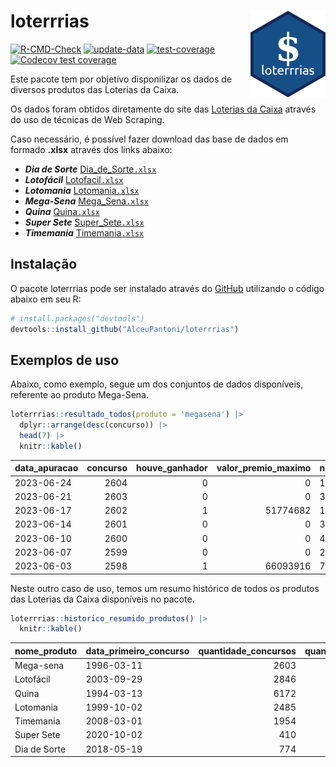 
<!-- README.md is generated from README.Rmd. Please edit that file -->

# loterrrias <img src="man/figures/logo.png" align="right" height="139" />

<!-- badges: start -->

[![R-CMD-Check](https://github.com/AlceuPantoni/loterrrias/actions/workflows/R-CMD-check.yaml/badge.svg?branch=main)](https://github.com/AlceuPantoni/loterrrias/actions/workflows/R-CMD-check.yaml)
[![update-data](https://github.com/AlceuPantoni/loterrrias/actions/workflows/update-data.yaml/badge.svg)](https://github.com/AlceuPantoni/loterrrias/actions/workflows/update-data.yaml)
[![test-coverage](https://github.com/AlceuPantoni/loterrrias/actions/workflows/test-coverage.yaml/badge.svg?branch=main)](https://github.com/AlceuPantoni/loterrrias/actions/workflows/test-coverage.yaml)
[![Codecov test
coverage](https://codecov.io/gh/AlceuPantoni/loterrrias/branch/main/graph/badge.svg)](https://codecov.io/gh/AlceuPantoni/loterrrias?branch=main)
<!-- badges: end -->

Este pacote tem por objetivo disponilizar os dados de diversos produtos
das Loterias da Caixa.

Os dados foram obtidos diretamente do site das [Loterias da
Caixa](https://loterias.caixa.gov.br/Paginas/default.aspx) através do
uso de técnicas de Web Scraping.

Caso necessário, é possível fazer download das base de dados em formado
**.xlsx** através dos links abaixo:

  - ***Dia de Sorte***
    [Dia\_de\_Sorte`.xlsx`](https://raw.githubusercontent.com/AlceuPantoni/loterrrias/main/data-raw/resultados_diadesorte.xlsx)
  - ***Lotofácil***
    [Lotofacil`.xlsx`](https://raw.githubusercontent.com/AlceuPantoni/loterrrias/main/data-raw/resultados_lotofacil.xlsx)
  - ***Lotomania***
    [Lotomania`.xlsx`](https://raw.githubusercontent.com/AlceuPantoni/loterrrias/main/data-raw/resultados_lotomania.xlsx)
  - ***Mega-Sena***
    [Mega\_Sena`.xlsx`](https://raw.githubusercontent.com/AlceuPantoni/loterrrias/main/data-raw/resultados_megasena.xlsx)
  - ***Quina***
    [Quina`.xlsx`](https://raw.githubusercontent.com/AlceuPantoni/loterrrias/main/data-raw/resultados_quina.xlsx)
  - ***Super Sete***
    [Super\_Sete`.xlsx`](https://raw.githubusercontent.com/AlceuPantoni/loterrrias/main/data-raw/resultados_supersete.xlsx)
  - ***Timemania***
    [Timemania`.xlsx`](https://raw.githubusercontent.com/AlceuPantoni/loterrrias/main/data-raw/resultados_timemania.xlsx)

## Instalação

O pacote loterrrias pode ser instalado através do
[GitHub](https://github.com/) utilizando o código abaixo em seu R:

``` r
# install.packages("devtools")
devtools::install_github("AlceuPantoni/loterrrias")
```

## Exemplos de uso

Abaixo, como exemplo, segue um dos conjuntos de dados disponíveis,
referente ao produto Mega-Sena.

``` r
loterrrias::resultado_todos(produto = 'megasena') |> 
  dplyr::arrange(desc(concurso)) |> 
  head(7) |> 
  knitr::kable()
```

| data\_apuracao | concurso | houve\_ganhador | valor\_premio\_maximo | numeros\_sorteados | num\_1 | num\_2 | num\_3 | num\_4 | num\_5 | num\_6 |
| :------------- | -------: | --------------: | --------------------: | :----------------- | -----: | -----: | -----: | -----: | -----: | -----: |
| 2023-06-24     |     2604 |               0 |                     0 | 16;17;19;22;46;57  |     16 |     17 |     19 |     22 |     46 |     57 |
| 2023-06-21     |     2603 |               0 |                     0 | 3;7;13;29;52;56    |      3 |      7 |     13 |     29 |     52 |     56 |
| 2023-06-17     |     2602 |               1 |              51774682 | 11;14;16;30;32;46  |     11 |     14 |     16 |     30 |     32 |     46 |
| 2023-06-14     |     2601 |               0 |                     0 | 3;8;34;40;44;55    |      3 |      8 |     34 |     40 |     44 |     55 |
| 2023-06-10     |     2600 |               0 |                     0 | 4;18;37;38;46;60   |      4 |     18 |     37 |     38 |     46 |     60 |
| 2023-06-07     |     2599 |               0 |                     0 | 23;28;34;43;47;60  |     23 |     28 |     34 |     43 |     47 |     60 |
| 2023-06-03     |     2598 |               1 |              66093916 | 7;14;24;53;58;60   |      7 |     14 |     24 |     53 |     58 |     60 |

Neste outro caso de uso, temos um resumo histórico de todos os produtos
das Loterias da Caixa disponíveis no pacote.

``` r
loterrrias::historico_resumido_produtos() |> 
  knitr::kable()
```

| nome\_produto | data\_primeiro\_concurso | quantidade\_concursos | quantidade\_concursos\_com\_ganhador | percentual\_com\_ganhador | media\_premiacao | maior\_premio | menor\_premio | total\_dezenas\_sorteadas | numero\_mais\_sorteado | numero\_menos\_sorteado |
| :------------ | :----------------------- | --------------------: | -----------------------------------: | ------------------------: | ---------------: | ------------: | ------------: | ------------------------: | ---------------------: | ----------------------: |
| Mega-sena     | 1996-03-11               |                  2603 |                                  590 |                      0.23 |       23642311.5 |     289420865 |     348732.75 |                     15618 |                     10 |                      26 |
| Lotofácil     | 2003-09-29               |                  2846 |                                 2554 |                      0.90 |         908207.2 |       8252873 |      10712.22 |                     42690 |                     20 |                      16 |
| Quina         | 1994-03-13               |                  6172 |                                 2510 |                      0.41 |        3306351.0 |     579215957 |      14230.37 |                     30860 |                      4 |                      47 |
| Lotomania     | 1999-10-02               |                  2485 |                                  661 |                      0.27 |        2298905.6 |      37261930 |     109348.66 |                     49700 |                     47 |                      96 |
| Timemania     | 2008-03-01               |                  1954 |                                   72 |                      0.04 |       26323286.7 |     818652938 |     164711.44 |                     13678 |                     20 |                      53 |
| Super Sete    | 2020-10-02               |                   410 |                                   20 |                      0.05 |        3150135.9 |      10146164 |     124747.77 |                      2870 |                      9 |                       4 |
| Dia de Sorte  | 2018-05-19               |                   774 |                                  262 |                      0.34 |         781307.8 |       3770060 |      59101.35 |                      5418 |                     10 |                       1 |
